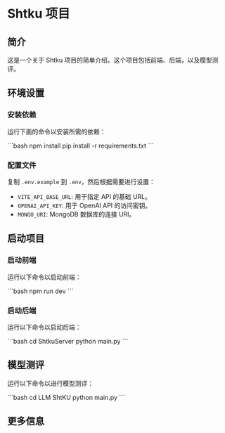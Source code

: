 # Shtku 项目

## 简介

这是一个关于 Shtku 项目的简单介绍。这个项目包括前端、后端，以及模型测评。

## 环境设置

### 安装依赖

运行下面的命令以安装所需的依赖：

\```bash
npm install
pip install -r requirements.txt
\```

### 配置文件

复制 `.env.example` 到 `.env`，然后根据需要进行设置：

- `VITE_API_BASE_URL`: 用于指定 API 的基础 URL。
- `OPENAI_API_KEY`: 用于 OpenAI API 的访问密钥。
- `MONGO_URI`: MongoDB 数据库的连接 URI。

## 启动项目

### 启动前端

运行以下命令以启动前端：

\```bash
npm run dev
\```

### 启动后端

运行以下命令以启动后端：

\```bash
cd ShtkuServer
python main.py
\```

## 模型测评

运行以下命令以进行模型测评：

\```bash
cd LLM ShtKU
python main.py
\```

## 更多信息


